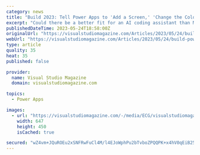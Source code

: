 ```yaml
---
category: news
title: "Build 2023: Tell Power Apps to 'Add a Screen,' 'Change the Color' and More"
excerpt: "Could there be a better fit for an AI coding assistant than Microsoft's low-code Power Apps? The low code/no code movement was designed from the start to democratize software development, helping \"ordinary business users\" create their own business apps via ..."
publishedDateTime: 2023-05-24T18:58:00Z
originalUrl: "https://visualstudiomagazine.com/Articles/2023/05/24/build-power-apps.aspx?p=1"
webUrl: "https://visualstudiomagazine.com/Articles/2023/05/24/build-power-apps.aspx?p=1"
type: article
quality: 35
heat: 35
published: false

provider:
  name: Visual Studio Magazine
  domain: visualstudiomagazine.com

topics:
  - Power Apps

images:
  - url: "https://visualstudiomagazine.com/-/media/ECG/visualstudiomagazine/Images/introimages/ai_power.jpg"
    width: 647
    height: 450
    isCached: true

secured: "wZ4vm+JQuROEu2xSNFRwFuCl4M/l4EJoWphPu2bTvboZPQQPK+x4hV0qEiB25rpc6p1jfIr53OQi4Pt4ppf2vphtwkUW189ynURBKGdgANz3wSxWrNagxUu5vTLc0W0CHrGPVNOevbOxJUG2mdo+qw7+jaHLPXipSyo6xcjeLUOMDKmXp5nVZ/nDkMrjYpbo5cnWwyBPAWlMLzFWZp0fJ1/6+yaKK7/dNuzPvbkr+JAy9q++OJp+0Zi89BhGWOFf7oewc2w/IDNm/v55sLAIVhiYfw03EhMxSCkq/Yasja2odkF38cFUGHkLgYI+DgqQi0afIkaV7XHbdBoWIpYYG/38lRViHPf7j779I3goc8k=;GEFpUFDLq5CqH0/6UDacPw=="
---
```


